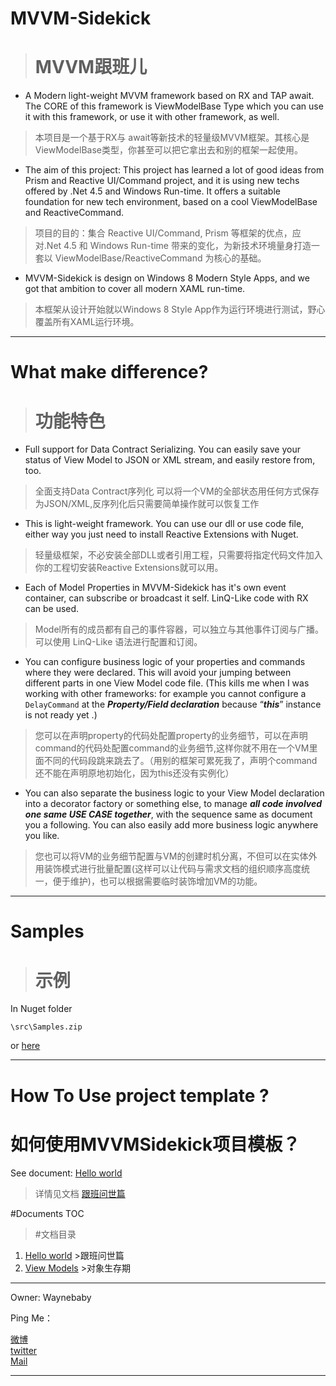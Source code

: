 MVVM-Sidekick
=============

> MVVM跟班儿 
> ===================




- A Modern light-weight MVVM framework based on RX and TAP await. The CORE of this framework is ViewModelBase Type which you can use it with this framework, or use it with other framework, as well.
> 本项目是一个基于RX与 await等新技术的轻量级MVVM框架。其核心是ViewModelBase类型，你甚至可以把它拿出去和别的框架一起使用。


- The aim of this project: This project has learned a lot of good ideas from Prism and Reactive UI/Command project, and it is using new techs offered by .Net 4.5 and Windows Run-time. It offers a suitable foundation for new tech environment, based on a cool ViewModelBase and ReactiveCommand. 
> 项目的目的：集合 Reactive UI/Command, Prism 等框架的优点，应对.Net 4.5 和 Windows Run-time 带来的变化，为新技术环境量身打造一套以 ViewModelBase/ReactiveCommand 为核心的基础。


- MVVM-Sidekick is design on Windows 8 Modern Style Apps, and we got that ambition to cover all modern XAML run-time. 
> 本框架从设计开始就以Windows 8 Style App作为运行环境进行测试，野心覆盖所有XAML运行环境。


----------


What make difference?
============
> 功能特色
> =======

- Full support for Data Contract Serializing. You can easily save your status of View Model to JSON or XML stream, and easily restore from, too.
>全面支持Data Contract序列化 可以将一个VM的全部状态用任何方式保存为JSON/XML,反序列化后只需要简单操作就可以恢复工作


- This is light-weight framework. You can use our dll or use code file, either way you just need to install Reactive Extensions with Nuget.
>轻量级框架，不必安装全部DLL或者引用工程，只需要将指定代码文件加入你的工程切安装Reactive Extensions就可以用。


- Each of Model Properties in MVVM-Sidekick has it's own event container, can subscribe or broadcast it self. LinQ-Like code with RX can be used.
>Model所有的成员都有自己的事件容器，可以独立与其他事件订阅与广播。可以使用 LinQ-Like 语法进行配置和订阅。



- You can configure business logic of your properties and commands where they were declared. This will avoid your jumping between different parts in one View Model code file. (This kills me when I was working with other frameworks: for example you cannot configure a `DelayCommand` at the ***Property/Field declaration*** because “***this***” instance is not ready yet .)
>您可以在声明property的代码处配置property的业务细节，可以在声明command的代码处配置command的业务细节,这样你就不用在一个VM里面不同的代码段跳来跳去了。（用别的框架可累死我了，声明个command 还不能在声明原地初始化，因为this还没有实例化）



- You can also separate the business logic to your View Model declaration into a decorator factory or something else, to manage ***all code involved one same USE CASE together***, with the sequence same as document you a following. You can also easily add more business logic anywhere you like.
>您也可以将VM的业务细节配置与VM的创建时机分离，不但可以在实体外用装饰模式进行批量配置(这样可以让代码与需求文档的组织顺序高度统一，便于维护)，也可以根据需要临时装饰增加VM的功能。




----------

Samples
===========

>示例
>===========



In Nuget folder 

`\src\Samples.zip`

or [here](https://github.com/waynebaby/MVVM-Sidekick/blob/master/MVVMSidekick/Nuget/MVVM-Sidekick/src/Samples.zip?raw=true)

----------

How To Use project template ?
===================
如何使用MVVMSidekick项目模板？
===================

 See document: [Hello world](https://github.com/waynebaby/MVVM-Sidekick/blob/master/MVVMSidekick/Documents/1.HelloWorld.md)


 >详情见文档  [跟班问世篇](https://github.com/waynebaby/MVVM-Sidekick/blob/master/MVVMSidekick/Documents/1.HelloWorld.md)




#Documents TOC
>#文档目录

1. [Hello world](https://github.com/waynebaby/MVVM-Sidekick/blob/master/MVVMSidekick/Documents/1.HelloWorld.md) >跟班问世篇
2. [View Models](https://github.com/waynebaby/MVVM-Sidekick/blob/master/MVVMSidekick/Documents/2.ViewModels.md) >对象生存期
> 
 

----------

Owner: Waynebaby


Ping Me：
 
[微博]  
[twitter]  
 [Mail]

[微博]: http://www.weibo.com/waynebabywang "WaynebabyWang"

[twitter]: http://twitter.com/waynebaby "Waynebaby"

[Mail]: mailto:blackshaman_wayne@hotmail.com "MSN Skype"




-----------------------------


